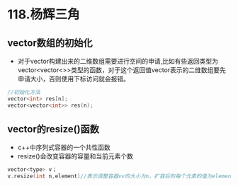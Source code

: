 # 118.杨辉三角

## vector数组的初始化
- 对于vector构建出来的二维数组需要进行空间的申请,比如有些返回类型为vector<vector<>>类型的函数，对于这个返回值vector表示的二维数组要先申请大小，否则使用下标访问就会报错。

```cpp
//初始化方法
vector<int> res[n];
vector<vector<int>> res(n);
```

## vector的resize()函数
- c++中序列式容器的一个共性函数
- resize()会改变容器的容量和当前元素个数

```cpp
vector<type> v；
v.resize(int n,element)//表示调整容器vv的大小为n，扩容后的每个元素的值为element，默认为0
```

